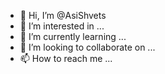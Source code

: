 - 👋 Hi, I’m @AsiShvets
- 👀 I’m interested in ...
- 🌱 I’m currently learning ...
- 💞️ I’m looking to collaborate on ...
- 📫 How to reach me ...

<!---
AsiShvets/AsiShvets is a ✨ special ✨ repository because its `README.md` (this file) appears on your GitHub profile.
You can click the Preview link to take a look at your changes.
--->
